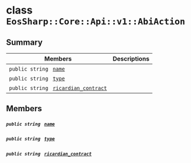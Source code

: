 # class `EosSharp::Core::Api::v1::AbiAction` 

## Summary

 Members                                | Descriptions                                
----------------------------------------|---------------------------------------------
`public string ` [`name`](#class_eos_sharp_1_1_core_1_1_api_1_1v1_1_1_abi_action_1a8ccf841cb59e451791bcb2e1ac4f1edc) | 
`public string ` [`type`](#class_eos_sharp_1_1_core_1_1_api_1_1v1_1_1_abi_action_1acce15679d830831b0bbe8ebc2a60b2ca) | 
`public string ` [`ricardian_contract`](#class_eos_sharp_1_1_core_1_1_api_1_1v1_1_1_abi_action_1a59991b42e51938747da6118b26d81e5e) | 

## Members

##### `public string ` [`name`](#class_eos_sharp_1_1_core_1_1_api_1_1v1_1_1_abi_action_1a8ccf841cb59e451791bcb2e1ac4f1edc) 

##### `public string ` [`type`](#class_eos_sharp_1_1_core_1_1_api_1_1v1_1_1_abi_action_1acce15679d830831b0bbe8ebc2a60b2ca) 

##### `public string ` [`ricardian_contract`](#class_eos_sharp_1_1_core_1_1_api_1_1v1_1_1_abi_action_1a59991b42e51938747da6118b26d81e5e) 

